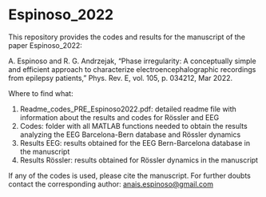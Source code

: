# Espinoso_2022
This repository provides the codes and results for the manuscript of the paper Espinoso_2022:

A. Espinoso and R. G. Andrzejak, “Phase irregularity: A conceptually simple and efficient approach to characterize electroencephalographic recordings from epilepsy patients,” Phys. Rev. E, vol. 105, p. 034212, Mar 2022.

Where to find what:

1. Readme_codes_PRE_Espinoso2022.pdf: detailed readme file with information about the results and codes for Rössler and EEG
2. Codes: folder with all MATLAB functions needed to obtain the results analyzing the EEG Barcelona-Bern database and Rössler dynamics
3. Results EEG: results obtained for the EEG Bern-Barcelona database in the manuscript
4. Results Rössler: results obtained for Rössler dynamics in the manuscript

If any of the codes is used, please cite the manuscript. For further doubts contact the corresponding author: anais.espinoso@gmail.com
